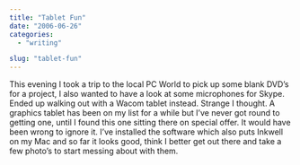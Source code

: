 ```yaml
---
title: "Tablet Fun"
date: "2006-06-26"
categories:
  - "writing"

slug: "tablet-fun"
---
```


<!-- [![](/images/175749403_5af14e96d7_m.jpg)](https://flickr.com/photos/70011121@N00/175749403 "Graphire4") -->
This evening I took a trip to the local PC World to pick up some blank DVD’s for a project, I also wanted to have a look at some microphones for Skype. Ended up walking out with a Wacom tablet instead. Strange I thought. A graphics tablet has been on my list for a while but I’ve never got round to getting one, until I found this one sitting there on special offer. It would have been wrong to ignore it. I’ve installed the software which also puts Inkwell on my Mac and so far it looks good, think I better get out there and take a few photo’s to start messing about with them.
